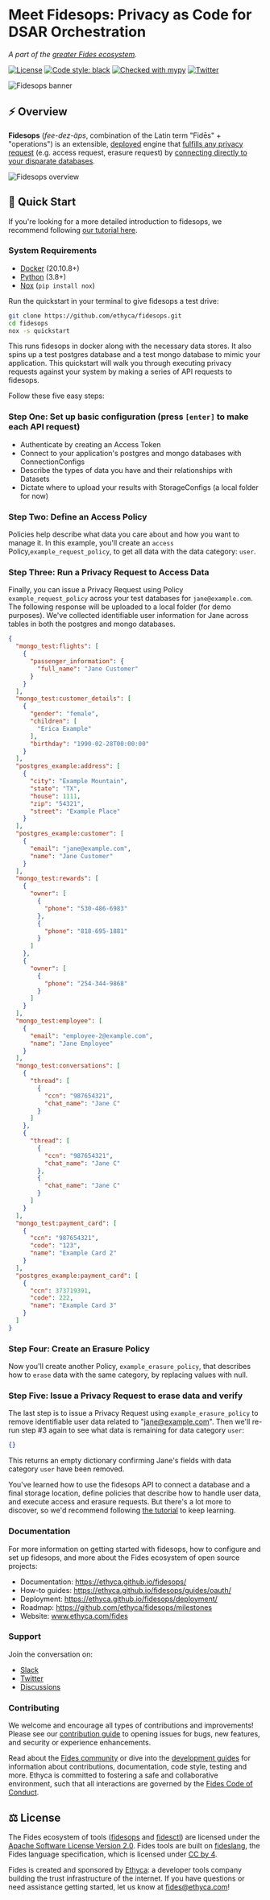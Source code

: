# Meet Fidesops: Privacy as Code for DSAR Orchestration

_A part of the [greater Fides ecosystem](https://github.com/ethyca/fides)._

[![License][license-image]][license-url]
[![Code style: black][black-image]][black-url]
[![Checked with mypy][mypy-image]][mypy-url]
[![Twitter][twitter-image]][twitter-url]

![Fidesops banner](docs/fidesops/docs/img/fidesops.png "Fidesops banner")

## :zap: Overview

**Fidesops** (_fee-dez-äps_, combination of the Latin term "Fidēs" + "operations") is an extensible, [deployed](https://ethyca.github.io/fidesops/deployment/) engine that [fulfills any privacy request](https://ethyca.github.io/fidesops/guides/privacy_requests/) (e.g. access request, erasure request) by [connecting directly to your disparate databases](https://ethyca.github.io/fidesops/tutorial/postgres_connection/).

![Fidesops overview](docs/fidesops/docs/img/fidesops-overview-diagram.png "Fidesops overview")

## :rocket: Quick Start

If you're looking for a more detailed introduction to fidesops, we recommend following [our tutorial here](https://ethyca.github.io/fidesops/tutorial/).

### System Requirements

- [Docker](https://www.docker.com/products/docker-desktop) (20.10.8+)
- [Python](https://www.python.org/downloads/) (3.8+)
- [Nox](https://nox.thea.codes/en/stable/) (`pip install nox`)
 
Run the quickstart in your terminal to give fidesops a test drive:

```bash
git clone https://github.com/ethyca/fidesops.git
cd fidesops
nox -s quickstart
```

This runs fidesops in docker along with the necessary data stores.  It also spins up a test postgres
database and a test mongo database to mimic your application.  This quickstart will walk you through executing privacy
requests against your system by making a series of API requests to fidesops.

Follow these five easy steps:

### Step One: Set up basic configuration (press `[enter]` to make each API request)

- Authenticate by creating an Access Token
- Connect to your application's postgres and mongo databases with ConnectionConfigs
- Describe the types of data you have and their relationships with Datasets
- Dictate where to upload your results with StorageConfigs (a local folder for now)

### Step Two: Define an Access Policy

Policies help describe what data you care about and how you want to manage it.  In this example, you'll create an `access`
Policy,`example_request_policy`, to get all data with the data category: `user`.
  
### Step Three: Run a Privacy Request to Access Data

Finally, you can issue a Privacy Request using Policy `example_request_policy` across your test databases for `jane@example.com`.
The following response will be uploaded to a local folder (for demo purposes). We've collected identifiable user
information for Jane across tables in both the postgres and mongo databases.

```json
{
  "mongo_test:flights": [
    {
      "passenger_information": {
        "full_name": "Jane Customer"
      }
    }
  ],
  "mongo_test:customer_details": [
    {
      "gender": "female",
      "children": [
        "Erica Example"
      ],
      "birthday": "1990-02-28T00:00:00"
    }
  ],
  "postgres_example:address": [
    {
      "city": "Example Mountain",
      "state": "TX",
      "house": 1111,
      "zip": "54321",
      "street": "Example Place"
    }
  ],
  "postgres_example:customer": [
    {
      "email": "jane@example.com",
      "name": "Jane Customer"
    }
  ],
  "mongo_test:rewards": [
    {
      "owner": [
        {
          "phone": "530-486-6983"
        },
        {
          "phone": "818-695-1881"
        }
      ]
    },
    {
      "owner": [
        {
          "phone": "254-344-9868"
        }
      ]
    }
  ],
  "mongo_test:employee": [
    {
      "email": "employee-2@example.com",
      "name": "Jane Employee"
    }
  ],
  "mongo_test:conversations": [
    {
      "thread": [
        {
          "ccn": "987654321",
          "chat_name": "Jane C"
        }
      ]
    },
    {
      "thread": [
        {
          "ccn": "987654321",
          "chat_name": "Jane C"
        },
        {
          "chat_name": "Jane C"
        }
      ]
    }
  ],
  "mongo_test:payment_card": [
    {
      "ccn": "987654321",
      "code": "123",
      "name": "Example Card 2"
    }
  ],
  "postgres_example:payment_card": [
    {
      "ccn": 373719391,
      "code": 222,
      "name": "Example Card 3"
    }
  ]
}

```

### Step Four: Create an Erasure Policy

Now you'll create another Policy, `example_erasure_policy`, that describes how to `erase` data with the same category, by replacing values with null.

### Step Five: Issue a Privacy Request to erase data and verify

The last step is to issue a Privacy Request using `example_erasure_policy` to remove identifiable user data
related to "jane@example.com". Then we'll re-run step #3 again to see what data is remaining for data category `user`:

```json
{}
```

This returns an empty dictionary confirming Jane's fields with data category `user` have been removed.

You've learned how to use the fidesops API to connect a database and a final storage location, define policies that describe
how to handle user data, and execute access and erasure requests.  But there's a lot more to discover,
so we'd recommend following [the tutorial](https://ethyca.github.io/fidesops/tutorial/) to keep learning.

### Documentation

For more information on getting started with fidesops, how to configure and set up fidesops, and more about the Fides ecosystem of open source projects:

- Documentation: <https://ethyca.github.io/fidesops/>
- How-to guides: <https://ethyca.github.io/fidesops/guides/oauth/>
- Deployment: <https://ethyca.github.io/fidesops/deployment/>
- Roadmap: <https://github.com/ethyca/fidesops/milestones>
- Website: www.ethyca.com/fides

### Support

Join the conversation on:

- [Slack](https://fid.es/join-slack)
- [Twitter](https://twitter.com/ethyca)
- [Discussions](https://github.com/ethyca/fidesops/discussions)

### Contributing

We welcome and encourage all types of contributions and improvements!  Please see our [contribution guide](CONTRIBUTING.md) to opening issues for bugs, new features, and security or experience enhancements.

Read about the [Fides community](https://ethyca.github.io/fidesops/community/github/) or dive into the [development guides](https://ethyca.github.io/fidesops/development/overview) for information about contributions, documentation, code style, testing and more. Ethyca is committed to fostering a safe and collaborative environment, such that all interactions are governed by the [Fides Code of Conduct](https://ethyca.github.io/fidesops/community/code_of_conduct/).

## :balance_scale: License

The Fides ecosystem of tools ([fidesops](https://github.com/ethyca/fidesops) and [fidesctl](https://github.com/ethyca/fides)) are licensed under the [Apache Software License Version 2.0](https://www.apache.org/licenses/LICENSE-2.0).
Fides tools are built on [fideslang](https://github.com/ethyca/privacy-taxonomy), the Fides language specification, which is licensed under [CC by 4](https://github.com/ethyca/privacy-taxonomy/blob/main/LICENSE).

Fides is created and sponsored by [Ethyca](https://ethyca.com): a developer tools company building the trust infrastructure of the internet. If you have questions or need assistance getting started, let us know at fides@ethyca.com!

[license-image]: https://img.shields.io/:license-Apache%202-blue.svg
[license-url]: https://www.apache.org/licenses/LICENSE-2.0.txt
[black-image]: https://img.shields.io/badge/code%20style-black-000000.svg
[black-url]: https://github.com/psf/black/
[mypy-image]: http://www.mypy-lang.org/static/mypy_badge.svg
[mypy-url]: http://mypy-lang.org/
[twitter-image]: https://img.shields.io/twitter/follow/ethyca?style=social
[twitter-url]: https://twitter.com/ethyca
